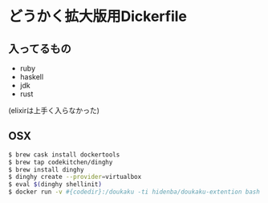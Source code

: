 # どうかく拡大版用Dickerfile

## 入ってるもの

- ruby
- haskell
- jdk
- rust

(elixirは上手く入らなかった)

## OSX

```sh
$ brew cask install dockertools
$ brew tap codekitchen/dinghy
$ brew install dinghy
$ dinghy create --provider=virtualbox
$ eval $(dinghy shellinit)
$ docker run -v #{codedir}:/doukaku -ti hidenba/doukaku-extention bash
```
